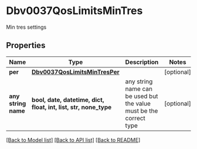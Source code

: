 # Dbv0037QosLimitsMinTres

Min tres settings

## Properties
Name | Type | Description | Notes
------------ | ------------- | ------------- | -------------
**per** | [**Dbv0037QosLimitsMinTresPer**](Dbv0037QosLimitsMinTresPer.md) |  | [optional] 
**any string name** | **bool, date, datetime, dict, float, int, list, str, none_type** | any string name can be used but the value must be the correct type | [optional]

[[Back to Model list]](../README.md#documentation-for-models) [[Back to API list]](../README.md#documentation-for-api-endpoints) [[Back to README]](../README.md)


